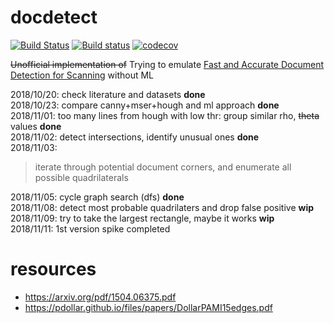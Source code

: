 # docdetect

[![Build Status](https://travis-ci.org/alessandrozamberletti/docdetect.svg?branch=master)](https://travis-ci.org/alessandrozamberletti/docdetect)
[![Build status](https://ci.appveyor.com/api/projects/status/l1gjc8g7c1q3846j/branch/master?svg=true)](https://ci.appveyor.com/project/alessandrozamberletti/docdetect/branch/master)
[![codecov](https://codecov.io/gh/alessandrozamberletti/docdetect/branch/master/graph/badge.svg)](https://codecov.io/gh/alessandrozamberletti/docdetect)

~~Unofficial implementation of~~ Trying to emulate [Fast and Accurate Document Detection for Scanning](https://blogs.dropbox.com/tech/2016/08/fast-and-accurate-document-detection-for-scanning/) without ML
 
2018/10/20: check literature and datasets **done**  
2018/10/23: compare canny+mser+hough and ml approach **done**  
2018/11/01: too many lines from hough with low thr: group similar rho, ~~theta~~ values **done**  
2018/11/02: detect intersections, identify unusual ones **done**  
2018/11/03: 
> iterate through potential document corners, and enumerate all possible quadrilaterals

2018/11/05: cycle graph search (dfs) **done**  
2018/11/08: detect most probable quadrilaters and drop false positive **wip**  
2018/11/09: try to take the largest rectangle, maybe it works **wip**  
2018/11/11: 1st version spike completed 

# resources  
* https://arxiv.org/pdf/1504.06375.pdf
* https://pdollar.github.io/files/papers/DollarPAMI15edges.pdf
